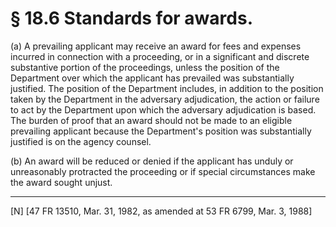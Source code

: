# § 18.6   Standards for awards.

(a) A prevailing applicant may receive an award for fees and expenses incurred in connection with a proceeding, or in a significant and discrete substantive portion of the proceedings, unless the position of the Department over which the applicant has prevailed was substantially justified. The position of the Department includes, in addition to the position taken by the Department in the adversary adjudication, the action or failure to act by the Department upon which the adversary adjudication is based. The burden of proof that an award should not be made to an eligible prevailing applicant because the Department's position was substantially justified is on the agency counsel.


(b) An award will be reduced or denied if the applicant has unduly or unreasonably protracted the proceeding or if special circumstances make the award sought unjust.



---

[N] [47 FR 13510, Mar. 31, 1982, as amended at 53 FR 6799, Mar. 3, 1988]




